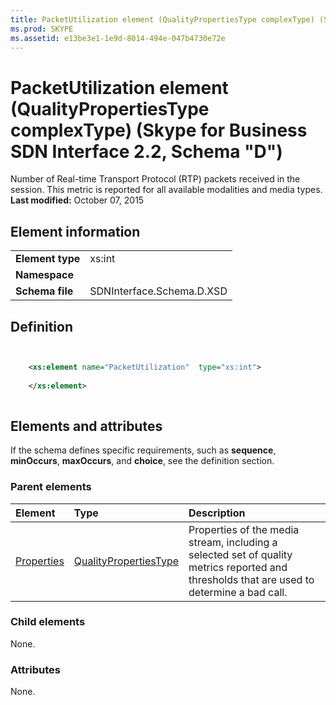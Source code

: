 ```yaml
---
title: PacketUtilization element (QualityPropertiesType complexType) (Skype for Business SDN Interface 2.2, Schema "D")
ms.prod: SKYPE
ms.assetid: e13be3e1-1e9d-8014-494e-047b4730e72e
---
```



# PacketUtilization element (QualityPropertiesType complexType) (Skype for Business SDN Interface 2.2, Schema "D")
Number of Real-time Transport Protocol (RTP) packets received in the session. This metric is reported for all available modalities and media types. 
 **Last modified:** October 07, 2015
  
    
    


## Element information


|||
|:-----|:-----|
|**Element type**|xs:int |
|**Namespace**||
|**Schema file**|SDNInterface.Schema.D.XSD |
   

## Definition


```XML


    <xs:element name="PacketUtilization"  type="xs:int">
    
    </xs:element>
  
```


## Elements and attributes

If the schema defines specific requirements, such as **sequence**, **minOccurs**, **maxOccurs**, and **choice**, see the definition section. 
  
    
    

### Parent elements



|**Element**|**Type**|**Description**|
|:-----|:-----|:-----|
| [Properties](properties-element-qualitytype-complextype-1.md)| [QualityPropertiesType](qualitypropertiestype-complextype.md)|Properties of the media stream, including a selected set of quality metrics reported and thresholds that are used to determine a bad call. |
   

### Child elements

None. 
  
    
    

### Attributes

None. 
  
    
    


